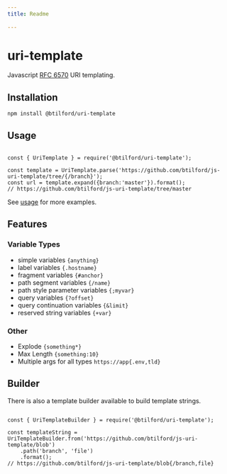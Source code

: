 ```yaml
---
title: Readme
 
---
```


# uri-template
Javascript [RFC 6570](https://tools.ietf.org/html/rfc6570) URI templating.

## Installation

`npm install @btilford/uri-template`

## Usage

```

const { UriTemplate } = require('@btilford/uri-template');

const template = UriTemplate.parse('https://github.com/btilford/js-uri-template/tree/{/branch}');
const url = template.expand({branch:'master'}).format();
// https://github.com/btilford/js-uri-template/tree/master

```

See [usage](https://btilford.github.io/js-uri-template/index.html) for more examples.

## Features

### Variable Types
* simple variables `{anything}`
* label variables `{.hostname}`
* fragment variables `{#anchor}`
* path segment variables `{/name}`
* path style parameter variables `{;myvar}`
* query variables `{?offset}`
* query continuation variables `{&limit}`
* reserved string variables `{+var}`

### Other

* Explode `{something*}`
* Max Length `{something:10}`
* Multiple args for all types `https://app{.env,tld}`
 
## Builder

There is also a template builder available to build template strings.

```

const { UriTemplateBuilder } = require('@btilford/uri-template');

const templateString = UriTemplateBuilder.from('https://github.com/btilford/js-uri-template/blob')
    .path('branch', 'file')
    .format();
// https://github.com/btilford/js-uri-template/blob{/branch,file}

``` 
 
